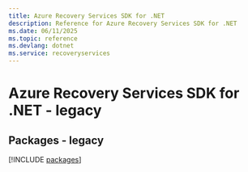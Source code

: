```yaml
---
title: Azure Recovery Services SDK for .NET
description: Reference for Azure Recovery Services SDK for .NET
ms.date: 06/11/2025
ms.topic: reference
ms.devlang: dotnet
ms.service: recoveryservices
---
```

# Azure Recovery Services SDK for .NET - legacy
## Packages - legacy
[!INCLUDE [packages](recovery-services-index.md)]
